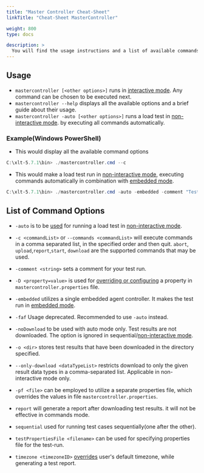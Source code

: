 ```yaml
---
title: "Master Controller Cheat-Sheet"
linkTitle: "Cheat-Sheet MasterController"

weight: 800
type: docs

description: >
  You will find the usage instructions and a list of available commands below.
---
```

## Usage

- `mastercontroller [<other options>]` runs in [interactive mode](../310-test-execution/#interactive-mode). Any command can be chosen to be executed next.
- `mastercontroller --help` displays all the available options and a brief guide about their usage.
- `mastercontroller -auto [<other options>]` runs a load test in [non-interactive mode](../310-test-execution/#non-interactive-mode-scripted-commands). by executing all commands automatically.

### Example(Windows PowerShell)

- This would display all the available command options
```powershell 
C:\xlt-5.7.1\bin> ./mastercontroller.cmd --c 
```
- This would make a load test run in [non-interactive mode](../310-test-execution/#non-interactive-mode-scripted-commands), executing commands automatically in combination with [embedded mode](../310-test-execution/#embedded-mode).
```powershell 
C:\xlt-5.7.1\bin> ./mastercontroller.cmd -auto -embedded -comment "Test Run" 
```

## List of Command Options
- `-auto` is to be [used](../310-test-execution/#auto-mode) for running a load test in [non-interactive mode](../310-test-execution/#non-interactive-mode-scripted-commands).

- `-c <commandList>` or `--commands <commandList>` will execute commands in a comma separated list, in the specified order and then quit. `abort`, `upload`,`report`,`start`, `download` are the supported commands that may be used.

- `-comment <string>` sets a comment for your test run. 

- `-D <property=value>` is used for [overriding or configuring](../490-environment-configuration/#configuration-via-command-line) a property in `mastercontroller.properties` file.

- `-embedded` utilizes a single embedded agent controller. It makes the test run in [embedded mode](../310-test-execution/#embedded-mode).

- `-faf` Usage deprecated. Recommended to use `-auto` instead.

- `-noDownload` to be used with auto mode only. Test results are not downloaded. The option is ignored in sequential/[non-interactive mode](../310-test-execution/#non-interactive-mode-scripted-commands).

- `-o <dir>`  stores test results that have been downloaded in the directory specified. 

- `--only-download <dataTypeList>` restricts download to only the given result data types in a comma-separated list. Applicable in non-interactive mode only.

- `-pf <file>` can be employed to utilize a separate properties file, which overrides the values in file `mastercontroller.properties`.

- `report` will generate a report after downloading test results. it will not be effective in commands mode.

- `sequential` used for running test cases sequentially(one after the other).

- `testPropertiesFile <filename>` can be used for specifying properties file for the test-run.  

- `timezone <timezoneID>` [overrides](../../../release-notes/4.2.x/#custom-time-zone-for-reports-1536) user's default timezone, while generating a test report.
